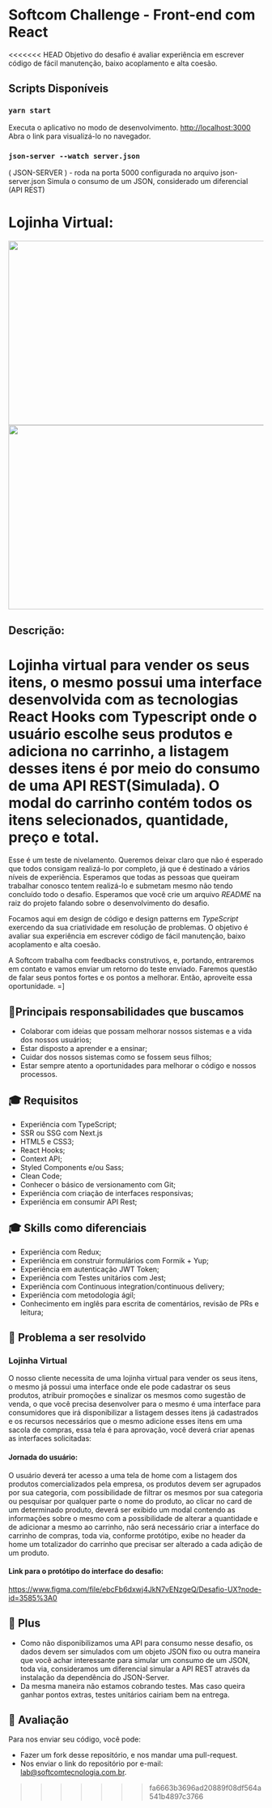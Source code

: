 # Softcom Challenge - Front-end com React

<<<<<<< HEAD
 Objetivo do desafio é avaliar experiência em escrever código de fácil manutenção, baixo acoplamento e alta coesão.

## Scripts Disponíveis

### `yarn start`
Executa o aplicativo no modo de desenvolvimento.
[http://localhost:3000](http://localhost:3000) Abra o link para visualizá-lo no navegador.

### `json-server --watch server.json`
( JSON-SERVER ) - roda na porta 5000 configurada no arquivo json-server.json
Simula o consumo de um JSON, considerado um diferencial (API REST)

# Lojinha Virtual:

<img src="https://app-lojinha-virtual.s3-sa-east-1.amazonaws.com/lojinha.jpg" width="850" height="364" />
<img src="https://app-lojinha-virtual.s3-sa-east-1.amazonaws.com/carrinho.jpg" width="850" height="364" />

## Descrição:

Lojinha virtual para vender os seus itens, o mesmo possui uma interface desenvolvida com as tecnologias React Hooks com Typescript onde o usuário escolhe seus produtos e adiciona no carrinho, a listagem desses itens é por meio do consumo de uma API REST(Simulada). O modal do carrinho contém todos os itens selecionados, quantidade, preço e total. 
=======
Esse é um teste de nivelamento. Queremos deixar claro que não é esperado que todos consigam realizá-lo por completo, já que é destinado a vários níveis de experiência. Esperamos que todas as pessoas que queiram trabalhar conosco tentem realizá-lo e submetam mesmo não tendo concluído todo o desafio. Esperamos que você crie um arquivo _README_ na raiz do projeto falando sobre o desenvolvimento do desafio.

Focamos aqui em design de código e design patterns em _TypeScript_ exercendo da sua criatividade em resolução de problemas. O objetivo é avaliar sua experiência em escrever código de fácil manutenção, baixo acoplamento e alta coesão.

A Softcom trabalha com feedbacks construtivos, e, portando, entraremos em contato e vamos enviar um retorno do teste enviado. Faremos questão de falar seus pontos fortes e os pontos a melhorar. Então, aproveite essa oportunidade. =]

## 🚀Principais responsabilidades que buscamos

- Colaborar com ideias que possam melhorar nossos sistemas e a vida dos nossos usuários;
- Estar disposto a aprender e a ensinar;
- Cuidar dos nossos sistemas como se fossem seus filhos;
- Estar sempre atento a oportunidades para melhorar o código e nossos processos.

## 🎓 Requisitos

- Experiência com TypeScript;
- SSR ou SSG com Next.js
- HTML5 e CSS3;
- React Hooks;
- Context API;
- Styled Components e/ou Sass;
- Clean Code;
- Conhecer o básico de versionamento com Git;
- Experiência com criação de interfaces responsivas;
- Experiência em consumir API Rest;

## 🎓 Skills como diferenciais

- Experiência com Redux;
- Experiência em construir formulários com Formik + Yup;
- Experiência em autenticação JWT Token;
- Experiência com Testes unitários com Jest;
- Experiência com Continuous integration/continuous delivery;
- Experiência com metodologia ágil;
- Conhecimento em inglês para escrita de comentários, revisão de PRs e leitura;

## 🎯 Problema a ser resolvido

### **Lojinha Virtual**

O nosso cliente necessita de uma lojinha virtual para vender os seus itens, o mesmo já possui uma interface onde ele pode cadastrar os seus produtos, atribuir promoções e sinalizar os mesmos como sugestão de venda, o que você precisa desenvolver para o mesmo é uma interface para consumidores que irá disponibilizar a listagem desses itens já cadastrados e os recursos necessários que o mesmo adicione esses itens em uma sacola de compras, essa tela é para aprovação, você deverá criar apenas as interfaces solicitadas:

#### **Jornada do usuário:**

O usuário deverá ter acesso a uma tela de home com a listagem dos produtos comercializados pela empresa, os produtos devem ser agrupados por sua categoria, com possibilidade de filtrar os mesmos por sua categoria ou pesquisar por qualquer parte o nome do produto, ao clicar no card de um determinado produto, deverá ser exibido um modal contendo as informações sobre o mesmo com a possibilidade de alterar a quantidade e de adicionar a mesmo ao carrinho, não será necessário criar a interface do carrinho de compras, toda via, conforme protótipo, exibe no header da home um totalizador do carrinho que precisar ser alterado a cada adição de um produto.

#### **Link para o protótipo do interface do desafio:**

https://www.figma.com/file/ebcFb6dxwj4JkN7vENzgeQ/Desafio-UX?node-id=3585%3A0

## 🚀 Plus

- Como não disponibilizamos uma API para consumo nesse desafio, os dados devem ser simulados com um objeto JSON fixo ou outra maneira que você achar interessante para simular um consumo de um JSON, toda via, consideramos um diferencial simular a API REST através da instalação da dependência do JSON-Server.
- Da mesma maneira não estamos cobrando testes. Mas caso queira ganhar pontos extras, testes unitários cairiam bem na entrega.

## 📆 Avaliação

Para nos enviar seu código, você pode:

- Fazer um fork desse repositório, e nos mandar uma pull-request.
- Nos enviar o link do repositório por e-mail: lab@softcomtecnologia.com.br.
>>>>>>> fa6663b3696ad20889f08df564a541b4897c3766
